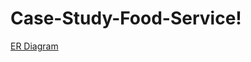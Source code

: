 # Case-Study-Food-Service!

[ER Diagram](https://user-images.githubusercontent.com/85371928/188196112-ded517fa-835c-4d4b-b649-10d50b310def.png)
